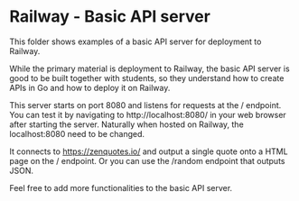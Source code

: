 # Railway - Basic API server

This folder shows examples of a basic API server for deployment to Railway.

While the primary material is deployment to Railway, the basic API server is good to be built together with students, so they understand how to create APIs in Go and how to deploy it on Railway.

This server starts on port 8080 and listens for requests at the / endpoint. You can test it by navigating to http://localhost:8080/ in your web browser after starting the server. Naturally when hosted on Railway, the localhost:8080 need to be changed.

It connects to https://zenquotes.io/ and output a single quote onto a HTML page on the / endpoint. Or you can use the /random endpoint that outputs JSON.

Feel free to add more functionalities to the basic API server.
